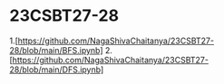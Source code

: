 # 23CSBT27-28
1.[https://github.com/NagaShivaChaitanya/23CSBT27-28/blob/main/BFS.ipynb]
2.[https://github.com/NagaShivaChaitanya/23CSBT27-28/blob/main/DFS.ipynb]

